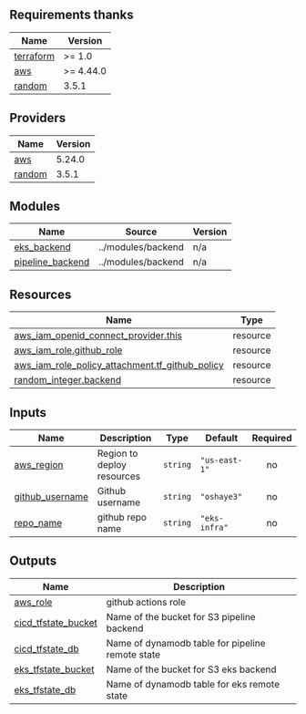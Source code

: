 <!-- BEGIN_TF_DOCS -->
## Requirements thanks

| Name | Version |
|------|---------|
| <a name="requirement_terraform"></a> [terraform](#requirement\_terraform) | >= 1.0 |
| <a name="requirement_aws"></a> [aws](#requirement\_aws) | >= 4.44.0 |
| <a name="requirement_random"></a> [random](#requirement\_random) | 3.5.1 |

## Providers

| Name | Version |
|------|---------|
| <a name="provider_aws"></a> [aws](#provider\_aws) | 5.24.0 |
| <a name="provider_random"></a> [random](#provider\_random) | 3.5.1 |

## Modules

| Name | Source | Version |
|------|--------|---------|
| <a name="module_eks_backend"></a> [eks\_backend](#module\_eks\_backend) | ../modules/backend | n/a |
| <a name="module_pipeline_backend"></a> [pipeline\_backend](#module\_pipeline\_backend) | ../modules/backend | n/a |

## Resources

| Name | Type |
|------|------|
| [aws_iam_openid_connect_provider.this](https://registry.terraform.io/providers/hashicorp/aws/latest/docs/resources/iam_openid_connect_provider) | resource |
| [aws_iam_role.github_role](https://registry.terraform.io/providers/hashicorp/aws/latest/docs/resources/iam_role) | resource |
| [aws_iam_role_policy_attachment.tf_github_policy](https://registry.terraform.io/providers/hashicorp/aws/latest/docs/resources/iam_role_policy_attachment) | resource |
| [random_integer.backend](https://registry.terraform.io/providers/hashicorp/random/3.5.1/docs/resources/integer) | resource |

## Inputs

| Name | Description | Type | Default | Required |
|------|-------------|------|---------|:--------:|
| <a name="input_aws_region"></a> [aws\_region](#input\_aws\_region) | Region to deploy resources | `string` | `"us-east-1"` | no |
| <a name="input_github_username"></a> [github\_username](#input\_github\_username) | Github username | `string` | `"oshaye3"` | no |
| <a name="input_repo_name"></a> [repo\_name](#input\_repo\_name) | github repo name | `string` | `"eks-infra"` | no |

## Outputs

| Name | Description |
|------|-------------|
| <a name="output_aws_role"></a> [aws\_role](#output\_aws\_role) | github actions role |
| <a name="output_cicd_tfstate_bucket"></a> [cicd\_tfstate\_bucket](#output\_cicd\_tfstate\_bucket) | Name of the bucket for S3 pipeline backend |
| <a name="output_cicd_tfstate_db"></a> [cicd\_tfstate\_db](#output\_cicd\_tfstate\_db) | Name of dynamodb table for pipeline remote state |
| <a name="output_eks_tfstate_bucket"></a> [eks\_tfstate\_bucket](#output\_eks\_tfstate\_bucket) | Name of the bucket for S3 eks backend |
| <a name="output_eks_tfstate_db"></a> [eks\_tfstate\_db](#output\_eks\_tfstate\_db) | Name of dynamodb table for eks remote state |
<!-- END_TF_DOCS -->
